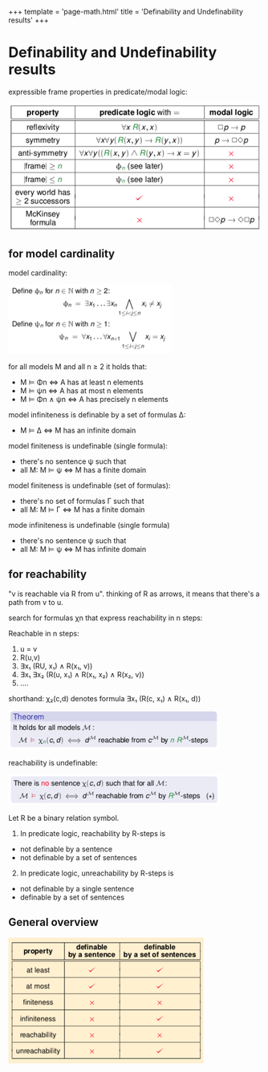 +++
template = 'page-math.html'
title = 'Definability and Undefinability results'
+++
# Definability and Undefinability results
expressible frame properties in predicate/modal logic:

![Expressible frame properties](expressible-frame-properties.png)

## for model cardinality
model cardinality:

![Model cardinality definition](model-cardinality-definition.png)


for all models M and all n ≥ 2 it holds that:
* M ⊨ Φn ⇔ A has at least n elements
* M ⊨ ψn ⇔ A has at most n elements
* M ⊨ Φn ∧ ψn ⇔ A has precisely n elements

model infiniteness is definable by a set of formulas Δ:
* M ⊨ Δ ⇔ M has an infinite domain

model finiteness is undefinable (single formula):
* there's no sentence ψ such that
* all M: M ⊨ ψ ⇔ M has a finite domain

model finiteness is undefinable (set of formulas):
* there's no set of formulas Γ such that
* all M: M ⊨ Γ ⇔ M has a finite domain

mode infiniteness is undefinable (single formula)
* there's no sentence ψ such that
* all M: M ⊨ ψ ⇔ M has infinite domain

## for reachability
"v is reachable via R from u". thinking of R as arrows, it means that there's a path from v to u.

search for formulas χn that express reachability in n steps:

Reachable in n steps:
1. u = v
2. R(u,v)
3. ∃x₁ (RU, x₁) ∧ R(x₁, v))
4. ∃x₁ ∃x₂ (R(u, x₁) ∧ R(x₁, x₂) ∧ R(x₂, v))
5. ....

shorthand: χ₂(c,d) denotes formula ∃x₁ (R(c, x₁) ∧ R(x₁, d))

![Theorem for reachability](theorem-for-reachability.png)

reachability is undefinable:

![Reachability is undefinable](reachability-is-undefinable.png)


Let R be a binary relation symbol.
1. In predicate logic, reachability by R-steps is
  * not definable by a sentence
  * not definable by a set of sentences
2. In predicate logic, unreachability by R-steps is
  * not definable by a single sentence
  * definable by a set of sentences

## General overview
![Undefinability results overview](undefinability-results-overview.png)

